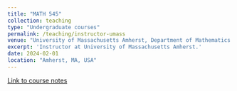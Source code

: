 ```yaml
---
title: "MATH 545"
collection: teaching
type: "Undergraduate courses"
permalink: /teaching/instructor-umass
venue: "University of Massachusetts Amherst, Department of Mathematics and Statistics"
excerpt: 'Instructor at University of Massachusetts Amherst.'
date: 2024-02-01
location: "Amherst, MA, USA"
---
```


[Link to course notes](www.buttenschoen.ca/MATH545)
